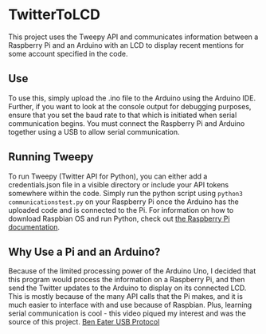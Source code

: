 # TwitterToLCD
This project uses the Tweepy API and communicates information between a Raspberry Pi and an Arduino with an LCD to display recent mentions for some account specified in the code.

## Use
To use this, simply upload the .ino file to the Arduino using the Arduino IDE. Further, if you want to look at the console output for debugging purposes, ensure that you set the baud rate to that which is initiated when serial communication begins. You must connect the Raspberry Pi and Arduino together using a USB to allow serial communication. 

## Running Tweepy
To run Tweepy (Twitter API for Python), you can either add a credentials.json file in a visible directory or include your API tokens somewhere within the code. Simply run the python script using `python3 communicationstest.py` on your Raspberry Pi once the Arduino has the uploaded code and is connected to the Pi. For information on how to download Raspbian OS and run Python, check out [the Raspberry Pi documentation](https://www.raspberrypi.com/documentation/computers/getting-started.html). 

## Why Use a Pi and an Arduino?
Because of the limited processing power of the Arduino Uno, I decided that this program would process the information on a Raspberry Pi, and then send the Twitter updates to the Arduino to display on its connected LCD. This is mostly because of the many API calls that the Pi makes, and it is much easier to interface with and use because of Raspbian. Plus, learning serial communication is cool - this video piqued my interest and was the source of this project. 
<a href="https://www.youtube.com/watch?v=wdgULBpRoXk">Ben Eater USB Protocol</a>


